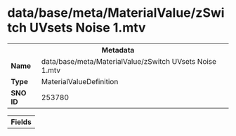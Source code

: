 <h1>data/base/meta/MaterialValue/zSwitch UVsets Noise 1.mtv</h1><table><tr><th colspan="100%">Metadata</th></tr><tr><td><b>Name</b></td><td>data/base/meta/MaterialValue/zSwitch UVsets Noise 1.mtv</td></tr><tr><td><b>Type</b></td><td>MaterialValueDefinition</td></tr><tr><td><b>SNO ID</b></td><td>253780</td></tr></table>

<table><tr><th colspan="100%">Fields</th></tr></table>

